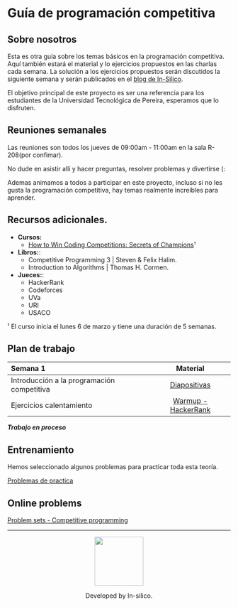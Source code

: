 # Guía de programación competitiva

## Sobre nosotros
Esta es otra guía sobre los temas básicos en la programación competitiva.
Aquí también estará el material y lo ejercicios propuestos en las charlas cada semana. La solución a los ejercicios propuestos serán discutidos la siguiente semana y serán publicados en el [blog de In-Silico](https://in-silico.github.io/blog/).

El objetivo principal de este proyecto es ser una referencia para los estudiantes de la Universidad Tecnológica de Pereira, esperamos que lo disfruten.

## Reuniones semanales
Las reuniones son todos los jueves de 09:00am - 11:00am en la sala R-208(por confimar).

No dude en asistir allí y hacer preguntas, resolver problemas y divertirse (:

Ademas animamos a todos a participar en este proyecto,
incluso si no les gusta la programación competitiva,
hay temas realmente increíbles para aprender.

## Recursos adicionales.

  - **Cursos:**
  	- [How to Win Coding Competitions: Secrets of Champions](https://www.edx.org/course/how-win-coding-competitions-secrets-itmox-i2cpx-0)¹
  - **Libros:**:
  	- Competitive Programming 3 | Steven & Felix Halim.
  	- Introduction to Algorithms | Thomas H. Cormen.
  - **Jueces:**:
  	- HackerRank
  	- Codeforces
  	- UVa
  	- URI
  	- USACO

¹ El curso inicia el lunes 6 de marzo y tiene una duración de 5 semanas.

## Plan de trabajo

Semana 1 | Material |
:-- | :--: |
Introducción a la programación competitiva |[Diapositivas](https://github.com/in-silico/cp-guideline/blob/master/Material/Semana-1/Introduccion.pdf)|
Ejercicios calentamiento | [Warmup - HackerRank](https://www.hackerrank.com/domains/algorithms/warmup) |

**_Trabajo en proceso_**


## Entrenamiento
Hemos seleccionado algunos problemas para practicar toda esta teoría.

[Problemas de practica](https://github.com/in-silico/cp-guideline/blob/master/Problems.md)

## Online problems

[Problem sets - Competitive programming](https://github.com/vhf/free-programming-books/blob/master/problem-sets-competitive-programming.md)

____
<a href="//github.com/in-silico" target="_blank"><p align="center"><img src="https://cloud.githubusercontent.com/assets/14989202/11768037/94347c26-a18e-11e5-84ad-a8554c9fe75d.png" width=110px></img></p></a>

<p align="center">Developed by In-silico.</p>
